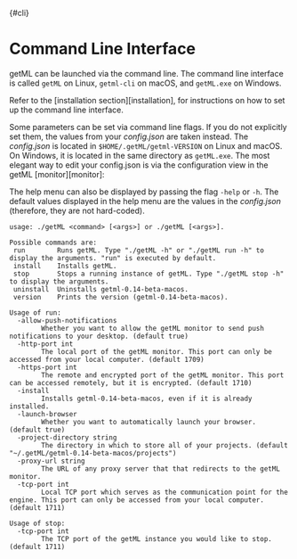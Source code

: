 [](){#cli}
# Command Line Interface

getML can be launched via the command line. The command line interface is called `getML` on Linux, `getml-cli` on macOS, and `getML.exe` on Windows.

Refer to the [installation section][installation], for instructions on how to set up 
the command line interface.

Some parameters can be set via command line flags. If you do not explicitly set them,
the values from your *config.json* are taken instead. The *config.json* is located 
in `$HOME/.getML/getml-VERSION` on Linux and macOS. On Windows, it is located in the 
same directory as `getML.exe`. The most elegant way to edit your config.json is via 
the configuration view in the getML [monitor][monitor]:

The help menu can also be displayed by passing the flag `-help` or `-h`. The default values displayed in the help menu are the values in the *config.json* (therefore, they are not hard-coded).

```
usage: ./getML <command> [<args>] or ./getML [<args>].
```

```
Possible commands are:
 run        Runs getML. Type "./getML -h" or "./getML run -h" to display the arguments. "run" is executed by default.
 install    Installs getML.
 stop       Stops a running instance of getML. Type "./getML stop -h" to display the arguments.
 uninstall  Uninstalls getml-0.14-beta-macos.
 version    Prints the version (getml-0.14-beta-macos).
```

```
Usage of run:
  -allow-push-notifications
        Whether you want to allow the getML monitor to send push notifications to your desktop. (default true)
  -http-port int
        The local port of the getML monitor. This port can only be accessed from your local computer. (default 1709)
  -https-port int
        The remote and encrypted port of the getML monitor. This port can be accessed remotely, but it is encrypted. (default 1710)
  -install
        Installs getml-0.14-beta-macos, even if it is already installed.
  -launch-browser
        Whether you want to automatically launch your browser. (default true)
  -project-directory string
        The directory in which to store all of your projects. (default "~/.getML/getml-0.14-beta-macos/projects")
  -proxy-url string
        The URL of any proxy server that that redirects to the getML monitor.
  -tcp-port int
        Local TCP port which serves as the communication point for the engine. This port can only be accessed from your local computer. (default 1711)
```
```
Usage of stop:
  -tcp-port int
        The TCP port of the getML instance you would like to stop. (default 1711)
```